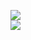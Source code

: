 [![](https://img.shields.io/badge/Made%20With-Github%20Spray-lightgrey.svg?style=for-the-badge&logo=github)](https://github.com/Annihil/github-spray#9523)  
[![](https://i.imgur.com/2DrTn0Z.gif)](https://github.com/Annihil/github-spray)